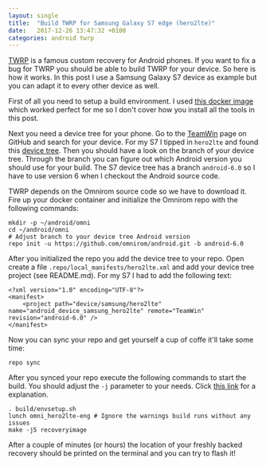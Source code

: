 ```yaml
---
layout: single
title:  "Build TWRP for Samsung Galaxy S7 edge (hero2lte)"
date:   2017-12-26 13:47:32 +0100
categories: android twrp
---
```

[TWRP](https://twrp.me/) is a famous custom recovery for Android phones. If you want to fix a bug for TWRP
you should be able to build TWRP for your device. So here is how it works. In this post I use a Samsung 
Galaxy S7 device as example but you can adapt it to every other device as well.

First of all you need to setup a build environment. I used [this docker image](https://github.com/stucki/docker-lineageos)
which worked perfect for me so I don't cover how you install all the tools in this post.

Next you need a device tree for your phone. Go to the [TeamWin](https://github.com/TeamWin) page on GitHub
and search for your device. For my S7 I tipped in `hero2lte` and found this [device tree](https://github.com/TeamWin/android_device_samsung_hero2lte).
Then you should have a look on the branch of your device tree. Through the branch you can figure out which 
Android version you should use for your build. The S7 device tree has a branch `android-6.0` so I have to use version 6 when
I checkout the Android source code.

TWRP depends on the Omnirom source code so we have to download it. Fire up your docker container and initialize 
the Omnirom repo with the following commands:
```
mkdir -p ~/android/omni
cd ~/android/omni
# Adjust branch to your device tree Android version
repo init -u https://github.com/omnirom/android.git -b android-6.0
```
After you initialized the repo you add the device tree to your repo. Open create a file `.repo/local_manifests/hero2lte.xml`
and add your device tree project (see README.md). For my S7 I had to add the following text:
```
<?xml version="1.0" encoding="UTF-8"?>
<manifest>
	<project path="device/samsung/hero2lte" name="android_device_samsung_hero2lte" remote="TeamWin" revision="android-6.0" />
</manifest>
```
Now you can sync your repo and get yourself a cup of coffe it'll take some time:
```
repo sync
```
After you synced your repo execute the following commands to start the build. You should adjust the `-j` parameter to your needs.
Click [this link](https://source.android.com/setup/building#build-the-code) for a explanation.
```
. build/envsetup.sh
lunch omni_hero2lte-eng # Ignore the warnings build runs without any issues
make -j5 recoveryimage
```
After a couple of minutes (or hours) the location of your freshly backed recovery should be printed on the terminal and you can try to
flash it! 